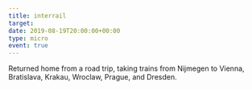 ```yaml
---
title: interrail
target: 
date: 2019-08-19T20:00:00+00:00
type: micro
event: true
---
```


Returned home from a road trip, taking trains from Nijmegen to Vienna, Bratislava, Krakau, Wroclaw, Prague, and Dresden. 
